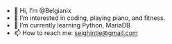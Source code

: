 - 👋 Hi, I’m @Belgianix
- 👀 I’m interested in coding, playing piano, and fitness.
- 🌱 I’m currently learning Python, MariaDB
- 📫 How to reach me: seighintje@gmail.com

<!---
Belgianix/Belgianix is a ✨ special ✨ repository because its `README.md` (this file) appears on your GitHub profile.
You can click the Preview link to take a look at your changes.
--->
